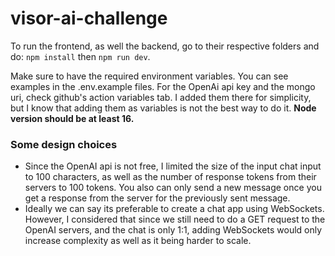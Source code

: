 # visor-ai-challenge

To run the frontend, as well the backend, go to their respective folders and do: `npm install` then `npm run dev`.

Make sure to have the required environment variables. You can see examples in the .env.example files. For the OpenAi api key and the mongo uri, check github's action variables tab. I added them there for simplicity, but I know that adding them as variables is not the best way to do it. **Node version should be at least 16.**

### Some design choices

- Since the OpenAI api is not free, I limited the size of the input chat input to 100 characters, as well as the number of response tokens from their servers to 100 tokens. You also can only send a new message once you get a response from the server for the previously sent message.
- Ideally we can say its preferable to create a chat app using WebSockets. However, I considered that since we still need to
  do a GET request to the OpenAI servers, and the chat is only 1:1, adding WebSockets would only increase complexity as well as it being harder to scale.
